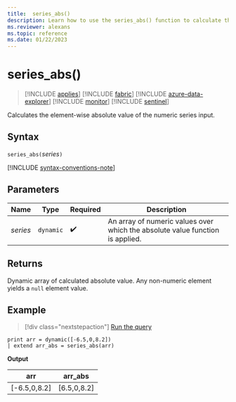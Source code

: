 ```yaml
---
title:  series_abs()
description: Learn how to use the series_abs() function to calculate the element-wise absolute value of the numeric series input.
ms.reviewer: alexans
ms.topic: reference
ms.date: 01/22/2023
---
```

# series_abs()

> [!INCLUDE [applies](../includes/applies-to-version/applies.md)] [!INCLUDE [fabric](../includes/applies-to-version/fabric.md)] [!INCLUDE [azure-data-explorer](../includes/applies-to-version/azure-data-explorer.md)] [!INCLUDE [monitor](../includes/applies-to-version/monitor.md)] [!INCLUDE [sentinel](../includes/applies-to-version/sentinel.md)]

Calculates the element-wise absolute value of the numeric series input.

## Syntax

`series_abs(`*series*`)`

[!INCLUDE [syntax-conventions-note](../includes/syntax-conventions-note.md)]

## Parameters

| Name | Type | Required | Description |
|--|--|--|--|
| *series* | `dynamic` |  :heavy_check_mark: | An array of numeric values over which the absolute value function is applied. |

## Returns

Dynamic array of calculated absolute value. Any non-numeric element yields a `null` element value.

## Example

> [!div class="nextstepaction"]
> <a href="https://dataexplorer.azure.com/clusters/help/databases/Samples?query=H4sIAAAAAAAAAysoyswrUUgsKlKwVUipzEvMzUzWiNY10zPVMdCx0DOK1eSqUUitKEnNSwEpik9MKgYqLE4tykwtBnE0gIKaAGEU39tEAAAA" target="_blank">Run the query</a>

```kusto
print arr = dynamic([-6.5,0,8.2])
| extend arr_abs = series_abs(arr)
```

**Output**

|arr|arr_abs|
|---|---|
|[-6.5,0,8.2]|[6.5,0,8.2]|
